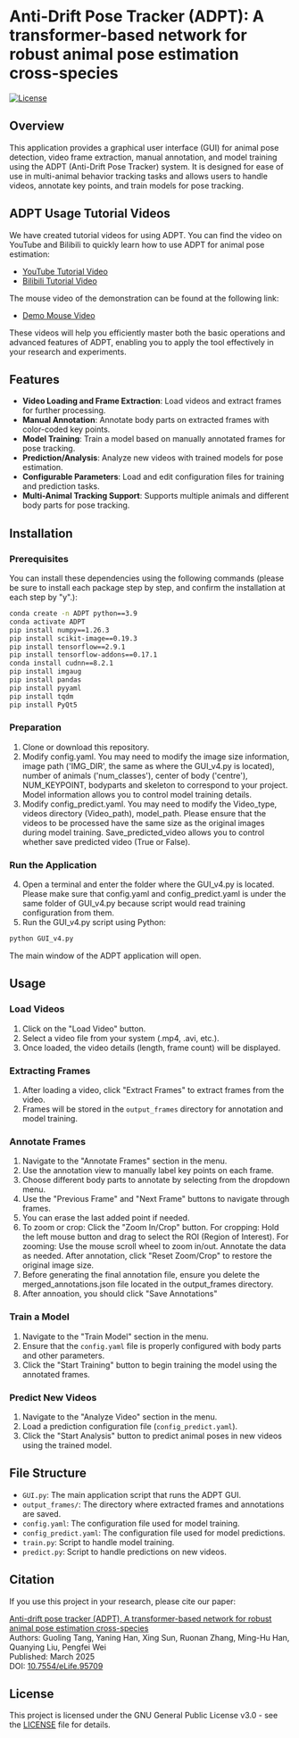 
# Anti-Drift Pose Tracker (ADPT): A transformer-based network for robust animal pose estimation cross-species

[![License](https://img.shields.io/badge/License-GPLv3-blue.svg)](LICENSE)

## Overview

This application provides a graphical user interface (GUI) for animal pose detection, video frame extraction, manual annotation, and model training using the ADPT (Anti-Drift Pose Tracker) system. It is designed for ease of use in multi-animal behavior tracking tasks and allows users to handle videos, annotate key points, and train models for pose tracking.

## ADPT Usage Tutorial Videos

We have created tutorial videos for using ADPT. You can find the video on YouTube and Bilibili to quickly learn how to use ADPT for animal pose estimation:

- [YouTube Tutorial Video](https://youtu.be/evtoOAChXeU)
- [Bilibili Tutorial Video](https://www.bilibili.com/video/BV1wbCHY1EYx/?share_source=copy_web&vd_source=46c72ebafcd31f08bf970187e3f7440e)

The mouse video of the demonstration can be found at the following link:

- [Demo Mouse Video](https://zenodo.org/records/14566416?token=eyJhbGciOiJIUzUxMiJ9.eyJpZCI6ImMzMjE0MWUzLTkxNjUtNGJmMy05MzllLTY5MmU2MjJmNGUzOSIsImRhdGEiOnt9LCJyYW5kb20iOiJiMjI2MTJjZWVkYzdjYjk5MmEyMTNjOTAyYTRjOTZjMiJ9.gN6eP6tgAxeb8f3fbWynCVYYFjKdq1JFYqTkBhF37d5ALmYXM7odRNe3_UyNC0x8K4PgW3zPKuCniHEIvdEPcQ)

These videos will help you efficiently master both the basic operations and advanced features of ADPT, enabling you to apply the tool effectively in your research and experiments.


## Features

- **Video Loading and Frame Extraction**: Load videos and extract frames for further processing.
- **Manual Annotation**: Annotate body parts on extracted frames with color-coded key points.
- **Model Training**: Train a model based on manually annotated frames for pose tracking.
- **Prediction/Analysis**: Analyze new videos with trained models for pose estimation.
- **Configurable Parameters**: Load and edit configuration files for training and prediction tasks.
- **Multi-Animal Tracking Support**: Supports multiple animals and different body parts for pose tracking.

## Installation

### Prerequisites

You can install these dependencies using the following commands (please be sure to install each package step by step, and confirm the installation at each step by "y".):

```bash
conda create -n ADPT python==3.9
conda activate ADPT
pip install numpy==1.26.3
pip install scikit-image==0.19.3
pip install tensorflow==2.9.1
pip install tensorflow-addons==0.17.1
conda install cudnn==8.2.1
pip install imgaug
pip install pandas
pip install pyyaml
pip install tqdm
pip install PyQt5
```

### Preparation

1. Clone or download this repository.
2. Modify config.yaml. You may need to modify the image size information, image path ('IMG_DIR', the same as where the GUI_v4.py is located), number of animals ('num_classes'), center of body ('centre'), NUM_KEYPOINT, bodyparts and skeleton to correspond to your project. Model information allows you to control model training details.
3. Modify config_predict.yaml. You may need to modify the Video_type, videos directory (Video_path), model_path. Please ensure that the videos to be processed have the same size as the original images during model training. Save_predicted_video allows you to control whether save predicted video (True or False).

### Run the Application

4. Open a terminal and enter the folder where the GUI_v4.py is located. Please make sure that config.yaml and config_predict.yaml is under the same folder of GUI_v4.py because script would read training configuration from them.
5. Run the GUI_v4.py script using Python:

```bash
python GUI_v4.py
```

The main window of the ADPT application will open.

## Usage

### Load Videos

1. Click on the "Load Video" button.
2. Select a video file from your system (.mp4, .avi, etc.).
3. Once loaded, the video details (length, frame count) will be displayed.

### Extracting Frames

1. After loading a video, click "Extract Frames" to extract frames from the video.
2. Frames will be stored in the `output_frames` directory for annotation and model training.

### Annotate Frames

1. Navigate to the "Annotate Frames" section in the menu.
2. Use the annotation view to manually label key points on each frame.
3. Choose different body parts to annotate by selecting from the dropdown menu.
4. Use the "Previous Frame" and "Next Frame" buttons to navigate through frames.
5. You can erase the last added point if needed.
6. To zoom or crop:
    Click the "Zoom In/Crop" button.
    For cropping: Hold the left mouse button and drag to select the ROI (Region of Interest).
    For zooming: Use the mouse scroll wheel to zoom in/out.
    Annotate the data as needed.
    After annotation, click "Reset Zoom/Crop" to restore the original image size.
7. Before generating the final annotation file, ensure you delete the merged_annotations.json file located in the output_frames directory.
8. After annoation, you should click "Save Annotations"

### Train a Model
1. Navigate to the "Train Model" section in the menu.
2. Ensure that the `config.yaml` file is properly configured with body parts and other parameters.
3. Click the "Start Training" button to begin training the model using the annotated frames.

### Predict New Videos

1. Navigate to the "Analyze Video" section in the menu.
2. Load a prediction configuration file (`config_predict.yaml`).
3. Click the "Start Analysis" button to predict animal poses in new videos using the trained model.


## File Structure

- `GUI.py`: The main application script that runs the ADPT GUI.
- `output_frames/`: The directory where extracted frames and annotations are saved.
- `config.yaml`: The configuration file used for model training.
- `config_predict.yaml`: The configuration file used for model predictions.
- `train.py`: Script to handle model training.
- `predict.py`: Script to handle predictions on new videos.
  
## Citation

If you use this project in your research, please cite our paper:

[Anti-drift pose tracker (ADPT), A transformer-based network for robust animal pose estimation cross-species](https://doi.org/10.7554/eLife.95709)  
Authors: Guoling Tang, Yaning Han, Xing Sun, Ruonan Zhang, Ming-Hu Han, Quanying Liu, Pengfei Wei  
Published: March 2025  
DOI: [10.7554/eLife.95709](https://doi.org/10.7554/eLife.95709)

## License

This project is licensed under the GNU General Public License v3.0 - see the [LICENSE](LICENSE.txt) file for details.

